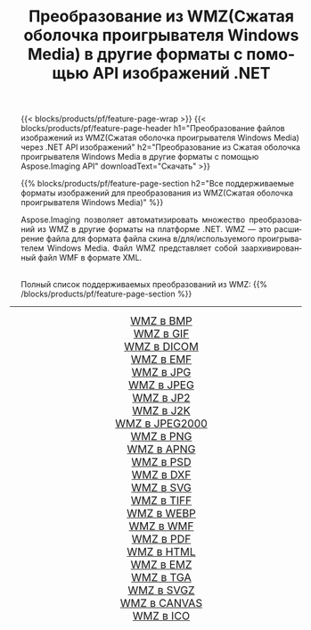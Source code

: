 ﻿---
title: Преобразование из WMZ(Сжатая оболочка проигрывателя Windows Media) в другие форматы с помощью API изображений .NET 
weight: 3920
url: /ru/net/conversion/from/wmz/ 
lang: ru
langdirlevel: 2
locales: zh-hans,ja,it,ru,de,es,fr,nl,id,lt,pl,pt,vi,tr,ko,zh-hant,ar,hi,th,sv,cs,uk,he
description: Используя Aspose.Imaging, вы можете легко конвертировать из WMZ(Сжатая оболочка проигрывателя Windows Media) в другие форматы.
---

{{< blocks/products/pf/feature-page-wrap >}}
{{< blocks/products/pf/feature-page-header h1="Преобразование файлов изображений из WMZ(Сжатая оболочка проигрывателя Windows Media) через .NET API изображений" h2="Преобразование из Сжатая оболочка проигрывателя Windows Media в другие форматы с помощью Aspose.Imaging API" downloadText="Скачать" >}}


{{% blocks/products/pf/feature-page-section  h2="Все поддерживаемые форматы изображений для преобразования из WMZ(Сжатая оболочка проигрывателя Windows Media)" %}}
<p align=justify>Aspose.Imaging позволяет автоматизировать множество преобразований из WMZ в другие форматы на платформе .NET. WMZ — это расширение файла для формата файла скина в/для/используемого проигрывателем Windows Media. Файл WMZ представляет собой заархивированный файл WMF в формате XML.</p>
<br/>
Полный список поддерживаемых преобразований из WMZ:
{{% /blocks/products/pf/feature-page-section %}}
<div class="container-fluid productfamilypage bg-gray">
    <div class="convertypes bg-gray agp-content section">
        <div class="container">
		<hr style="margin-left:-20px;"/>
		<div class="row other-converters" style="gap: 10px;font-size: 19px;text-align:center;">
		    <div class='col-md-2 other-converter remove-lp remove-rp'><a href="/imaging/ru/net/conversion/wmz-to-bmp/" style="padding:15px;">WMZ в BMP</a></div><div class='col-md-2 other-converter remove-lp remove-rp'><a href="/imaging/ru/net/conversion/wmz-to-gif/" style="padding:15px;">WMZ в GIF</a></div><div class='col-md-2 other-converter remove-lp remove-rp'><a href="/imaging/ru/net/conversion/wmz-to-dicom/" style="padding:15px;">WMZ в DICOM</a></div><div class='col-md-2 other-converter remove-lp remove-rp'><a href="/imaging/ru/net/conversion/wmz-to-emf/" style="padding:15px;">WMZ в EMF</a></div><div class='col-md-2 other-converter remove-lp remove-rp'><a href="/imaging/ru/net/conversion/wmz-to-jpg/" style="padding:15px;">WMZ в JPG</a></div><div class='col-md-2 other-converter remove-lp remove-rp'><a href="/imaging/ru/net/conversion/wmz-to-jpeg/" style="padding:15px;">WMZ в JPEG</a></div><div class='col-md-2 other-converter remove-lp remove-rp'><a href="/imaging/ru/net/conversion/wmz-to-jp2/" style="padding:15px;">WMZ в JP2</a></div><div class='col-md-2 other-converter remove-lp remove-rp'><a href="/imaging/ru/net/conversion/wmz-to-j2k/" style="padding:15px;">WMZ в J2K</a></div><div class='col-md-2 other-converter remove-lp remove-rp'><a href="/imaging/ru/net/conversion/wmz-to-jpeg2000/" style="padding:15px;">WMZ в JPEG2000</a></div><div class='col-md-2 other-converter remove-lp remove-rp'><a href="/imaging/ru/net/conversion/wmz-to-png/" style="padding:15px;">WMZ в PNG</a></div><div class='col-md-2 other-converter remove-lp remove-rp'><a href="/imaging/ru/net/conversion/wmz-to-apng/" style="padding:15px;">WMZ в APNG</a></div><div class='col-md-2 other-converter remove-lp remove-rp'><a href="/imaging/ru/net/conversion/wmz-to-psd/" style="padding:15px;">WMZ в PSD</a></div><div class='col-md-2 other-converter remove-lp remove-rp'><a href="/imaging/ru/net/conversion/wmz-to-dxf/" style="padding:15px;">WMZ в DXF</a></div><div class='col-md-2 other-converter remove-lp remove-rp'><a href="/imaging/ru/net/conversion/wmz-to-svg/" style="padding:15px;">WMZ в SVG</a></div><div class='col-md-2 other-converter remove-lp remove-rp'><a href="/imaging/ru/net/conversion/wmz-to-tiff/" style="padding:15px;">WMZ в TIFF</a></div><div class='col-md-2 other-converter remove-lp remove-rp'><a href="/imaging/ru/net/conversion/wmz-to-webp/" style="padding:15px;">WMZ в WEBP</a></div><div class='col-md-2 other-converter remove-lp remove-rp'><a href="/imaging/ru/net/conversion/wmz-to-wmf/" style="padding:15px;">WMZ в WMF</a></div><div class='col-md-2 other-converter remove-lp remove-rp'><a href="/imaging/ru/net/conversion/wmz-to-pdf/" style="padding:15px;">WMZ в PDF</a></div><div class='col-md-2 other-converter remove-lp remove-rp'><a href="/imaging/ru/net/conversion/wmz-to-html/" style="padding:15px;">WMZ в HTML</a></div><div class='col-md-2 other-converter remove-lp remove-rp'><a href="/imaging/ru/net/conversion/wmz-to-emz/" style="padding:15px;">WMZ в EMZ</a></div><div class='col-md-2 other-converter remove-lp remove-rp'><a href="/imaging/ru/net/conversion/wmz-to-tga/" style="padding:15px;">WMZ в TGA</a></div><div class='col-md-2 other-converter remove-lp remove-rp'><a href="/imaging/ru/net/conversion/wmz-to-svgz/" style="padding:15px;">WMZ в SVGZ</a></div><div class='col-md-2 other-converter remove-lp remove-rp'><a href="/imaging/ru/net/conversion/wmz-to-canvas/" style="padding:15px;">WMZ в CANVAS</a></div><div class='col-md-2 other-converter remove-lp remove-rp'><a href="/imaging/ru/net/conversion/wmz-to-ico/" style="padding:15px;">WMZ в ICO</a></div>
                </div>
        </div>
    </div>
</div>
<br/>


